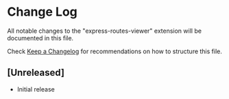 # Change Log

All notable changes to the "express-routes-viewer" extension will be documented in this file.

Check [Keep a Changelog](http://keepachangelog.com/) for recommendations on how to structure this file.

## [Unreleased]

- Initial release